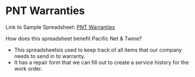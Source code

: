 # PNT Warranties
Link to Sample Spreadsheet: [PNT Warranties](https://docs.google.com/spreadsheets/d/1VM5Ba-hk9okLfxr_8J35PtpOZE71DmI3rZePGsuOc9k/edit?gid=1193434449#gid=1193434449)

How does this spreadsheet benefit Pacific Net & Twine?
- This spreadsheetsis used to keep track of all items that our company needs to send in to warranty.
- It has a repair form that we can fill out to create a service history for the work order.

